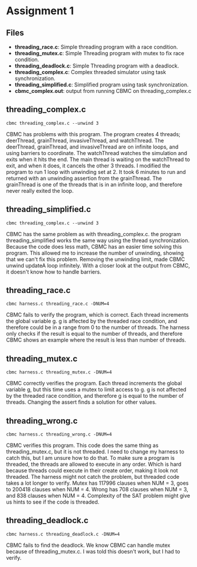 # Assignment 1

## Files
- **threading_race.c**: Simple threading program with a race condition.
- **threading_mutex.c**: Simple Threading program with mutex to fix race condition.
- **threading_deadlock.c**: Simple Threading program with a deadlock.
- **threading_complex.c**: Complex threaded simulator using task synchronization.
- **threading_simplified.c**:  Simplified program using task synchronization.
- **cbmc_complex.out**: output from running CBMC on threading_complex.c


## threading_complex.c
    cbmc threading_complex.c --unwind 3
CBMC has problems with this program. The program creates 4 threads; deerThread, grainThread, invasiveThread, and watchThread. The deerThread, grainThread, and invasiveThread are on infinite loops, and using barriers to coordinate. The watchThread watches the simulation and exits when it hits the end. The main thread is waiting on the watchThread to exit, and when it does, it cancels the other 3 threads. I modified the program to run 1 loop with unwinding set at 2. It took 6 minutes to run and returned with an unwinding assertion from the grainThread. The grainThread is one of the threads that is in an infinite loop, and therefore never really exited the loop.

## threading_simplified.c
    cbmc threading_complex.c --unwind 3
CBMC has the same problem as with threading_complex.c. the program threading_simplified works the same way using the thread synchronization. Because the code does less math, CBMC has an easier time solving this program. This allowed me to increase the number of unwinding, showing that we can't fix this problem. Removing the unwinding limit, made CBMC unwind updateA loop infinitely. With a closer look at the output from CBMC, it doesn't know how to handle barriers. 

## threading_race.c
    cbmc harness.c threading_race.c -DNUM=4
CBMC fails to verify the program, which is correct.  Each thread increments the global variable g.  g is affected by the threaded race condition, and therefore could be in a range from 0 to the number of threads. The harness only checks if the result is equal to the number of threads, and therefore CBMC shows an example where the result is less than number of threads. 

## threading_mutex.c
    cbmc harness.c threading_mutex.c -DNUM=4
CBMC correctly verifies the program.  Each thread increments the global variable g, but this time uses a mutex to limit access to g.  g is not affected by the threaded race condition, and therefore g is equal to the number of threads. Changing the assert finds a solution for other values.

## threading_wrong.c
    cbmc harness.c threading_wrong.c -DNUM=4
CBMC verifies this program. This code does the same thing as threading_mutex.c, but it is not threaded. I need to change my harness to catch this, but I am unsure how to do that. To make sure a program is threaded, the threads are allowed to execute in any order. Which is hard because threads could execute in their create order, making it look not threaded. The harness might not catch the problem, but threaded code takes a lot longer to verify. Mutex has 117996 clauses when NUM = 3, goes to 200418 clauses when NUM = 4. Wrong has 708 clauses when NUM = 3, and 838 clauses when NUM = 4. Complexity of the SAT problem might give us hints to see if the code is threaded. 

## threading_deadlock.c
    cbmc harness.c threading_deadlock.c -DNUM=4
CBMC fails to find the deadlock. We know CBMC can handle mutex because of threading_mutex.c. I was told this doesn't work, but I had to verify.


